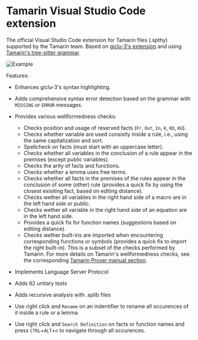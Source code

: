 # Tamarin Visual Studio Code extension

The official Visual Studio Code extension for Tamarin files (.spthy) supported by the Tamarin team. Based on [giclu-3's extension](https://github.com/gilcu3/vscode-tamarin) and using [Tamarin's tree-sitter grammar](https://github.com/tamarin-prover/tamarin-prover/pull/648).

![Example](./images/error.png)

Features:

- Enhances giclu-3's syntax highlighting.
- Adds comprehensive syntax error detection based on the grammar with ```MISSING``` or ```ERROR``` messages.
- Provides various wellformedness checks:
    - Checks position and usage of reserved facts (```Fr```, ```Out```, ```In```, ```K```, ```KD```, ```KU```).
    - Checks whether variable are used consistly inside a rule, i.e., using the same capitalization and sort.
    - Spellcheck on facts (must start with an uppercase letter).
    - Checks whether all variables in the conclusion of a rule appear in the premises (except public variables).
    - Checks the arity of facts and functions.
    - Checks whether a lemma uses free terms.
    - Checks whether all facts in the premises of the rules appear in the conclusion of some (other) rule (provides a quick fix by using the closest exisiting fact, based on editing distance).
    - Checks wether all variables in the right hand side of a macro are in the left hand side or public.
    - Checks wether all variable in the right hand side of an equation are in the left hand side.
    - Provides a quick fix for function names (suggestions based on editing distance).
    - Checks wether built-ins are imported when encountering corresponding functions or symbols (provides a quick fix to import the right built-in).
    This is a subset of the checks performed by Tamarin. For more details on Tamarin's wellformedness checks, see the corresponding [Tamarin Prover manual section](https://tamarin-prover.com/manual/master/book/010_modeling-issues.html).
- Implements Language Server Protocol
- Adds 62 unitary tests 
- Adds recursive analysis with .splib files

- Use right click and ```Rename``` on an indentifier to rename all occurences of it inside a rule or a lemma.
- Use right click and ```Search Definition``` on facts or function names and press ```CTRL```+```ALT```+```n``` to navigate through all occurences.
